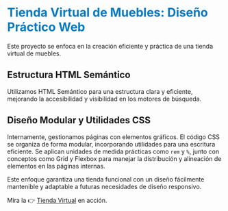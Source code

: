 # <span style="color: #037bc0;">Tienda Virtual de Muebles: Diseño Práctico Web</span>

Este proyecto se enfoca en la creación eficiente y práctica de una tienda virtual de muebles.

## Estructura HTML Semántico

Utilizamos HTML Semántico para una estructura clara y eficiente, mejorando la accesibilidad y visibilidad en los motores de búsqueda.

## Diseño Modular y Utilidades CSS

Internamente, gestionamos páginas con elementos gráficos. El código CSS se organiza de forma modular, incorporando utilidades para una escritura eficiente. Se aplican unidades de medida prácticas como `rem` y `%`, junto con conceptos como Grid y Flexbox para manejar la distribución y alineación de elementos en las páginas internas.

Este enfoque garantiza una tienda funcional con un diseño fácilmente mantenible y adaptable a futuras necesidades de diseño responsivo.

Mira la 👉 [Tienda Virtual](https://vicdur.github.io/Dise-o-web-Ecomerce/index.html) en acción.

